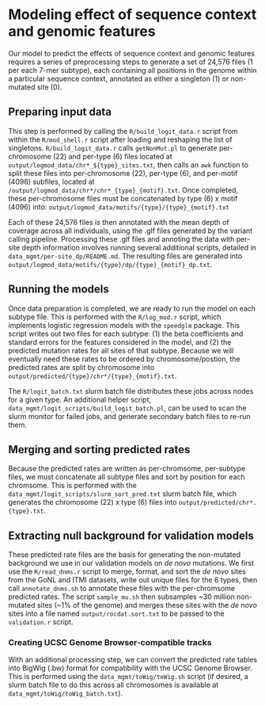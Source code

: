 # Modeling effect of sequence context and genomic features

Our model to predict the effects of sequence context and genomic features requires a series of preprocessing steps to generate a set of 24,576 files (1 per each 7-mer subtype), each containing all positions in the genome within a particular sequence context, annotated as either a singleton (1) or non-mutated site (0).

## Preparing input data
This step is performed by calling the `R/build_logit_data.r` script from within the `R/mod_shell.r` script after loading and reshaping the list of singletons. `R/build_logit_data.r` calls `getNonMut.pl` to generate per-chromosome (22) and per-type (6) files located at `output/logmod_data/chr*_${type}_sites.txt`, then calls an `awk` function to split these files into per-chromosome (22), per-type (6), and per-motif (4096) subfiles, located at `/output/logmod_data/chr*/chr*_{type}_{motif}.txt`. Once completed, these per-chromosome files must be concatenated by type (6) x motif (4096) into: `output/logmod_data/motifs/{type}/{type}_{motif}.txt`

Each of these 24,576 files is then annotated with the mean depth of coverage across all individuals, using the .glf files generated by the variant calling pipeline. Processing these .glf files and annoting the data with per-site depth information involves running several additional scripts, detailed in `data_mgmt/per-site_dp/README.md`. The resulting files are generated into `output/logmod_data/motifs/{type}/dp/{type}_{motif}_dp.txt`.

## Running the models
Once data preparation is completed, we are ready to run the model on each subtype file. This is performed with the `R/log_mod.r` script, which implements logistic regression models with the `speedglm` package. This script writes out two files for each subtype: (1) the beta coefficients and standard errors for the features considered in the model, and (2) the predicted mutation rates for all sites of that subtype. Because we will eventually need these rates to be ordered by chromosome/postion, the predicted rates are split by chromosome into `output/predicted/{type}/chr*/{type}_{motif}.txt`.

The `R/logit_batch.txt` slurm batch file distributes these jobs across nodes for a given type. An additional helper script, `data_mgmt/logit_scripts/build_logit_batch.pl`, can be used to scan the slurm monitor for failed jobs, and generate secondary batch files to re-run them.

## Merging and sorting predicted rates
Because the predicted rates are written as per-chromsome, per-subtype files, we must concatenate all subtype files and sort by position for each chromsome. This is performed with the `data_mgmt/logit_scripts/slurm_sort_pred.txt` slurm batch file, which generates the chromosome (22) x type (6) files into `output/predicted/chr*.{type}.txt`.

## Extracting null background for validation models
These predicted rate files are the basis for generating the non-mutated background we use in our validation models on *de novo* mutations. We first use the `R/read_dnms.r` script to merge, format, and sort the *de novo* sites from the GoNL and ITMI datasets, write out unique files for the 6 types, then call `annotate_dnms.sh` to annotate these files with the per-chromsome predicted rates. The script `sample_mu.sh` then subsamples ~30 million non-mutated sites (~1% of the genome) and merges these sites with the *de novo* sites into a file named `output/rocdat.sort.txt` to be passed to the `validation.r` script.

### Creating UCSC Genome Browser-compatible tracks
With an additional processing step, we can convert the predicted rate tables into BigWig (.bw) format for compatibility with the UCSC Genome Browser. This is performed using the `data_mgmt/toWig/toWig.sh` script (if desired, a slurm batch file to do this across all chromosomes is available at  `data_mgmt/toWig/toWig_batch.txt`).
